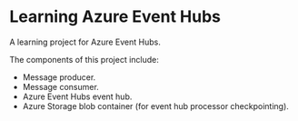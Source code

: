 # Learning Azure Event Hubs

A learning project for Azure Event Hubs.

The components of this project include:

* Message producer.
* Message consumer.
* Azure Event Hubs event hub.
* Azure Storage blob container (for event hub processor checkpointing).
